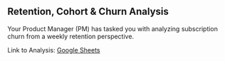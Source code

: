 ## Retention, Cohort & Churn Analysis

Your Product Manager (PM) has tasked you with analyzing subscription churn from a weekly retention perspective.

Link to Analysis: [Google Sheets](https://docs.google.com/spreadsheets/d/1kzb6JSlelhPKenNs6ql8iu1HlA3NdOUeDtsBWSB20JU/edit?usp=sharing)
